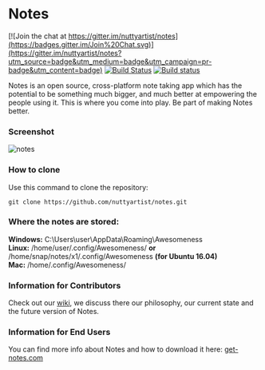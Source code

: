 # Notes

[![Join the chat at https://gitter.im/nuttyartist/notes](https://badges.gitter.im/Join%20Chat.svg)](https://gitter.im/nuttyartist/notes?utm_source=badge&utm_medium=badge&utm_campaign=pr-badge&utm_content=badge)
[![Build Status](https://travis-ci.org/nuttyartist/notes.svg?branch=dev)](https://travis-ci.org/nuttyartist/notes)
[![Build status](https://ci.appveyor.com/api/projects/status/rgque4o6x2y0i92i?svg=true)](https://ci.appveyor.com/project/nuttyartist/notes)

Notes is an open source, cross-platform note taking app which has the potential to be something much bigger, and much better at empowering the people using it.
This is where you come into play. Be part of making Notes better.

### Screenshot
![notes](https://cloud.githubusercontent.com/assets/16375940/14313739/ea9fc8fa-fbfb-11e5-95bb-fb10c59770a8.png)

### How to clone
Use this command to clone the repository:

```
git clone https://github.com/nuttyartist/notes.git
```

### Where the notes are stored:

**Windows:** C:\Users\user\AppData\Roaming\Awesomeness  
**Linux:** /home/user/.config/Awesomeness/ **or** /home/snap/notes/x1/.config/Awesomeness **(for Ubuntu 16.04)**  
**Mac:** /home/.config/Awesomeness/  

### Information for Contributors

Check out our [wiki](https://github.com/nuttyartist/notes/wiki), we discuss there our philosophy, our current state and the future version of Notes.

### Information for End Users

You can find more info about Notes and how to download it here: <a href="http://get-notes.com" target="_blank">get-notes.com</a>
